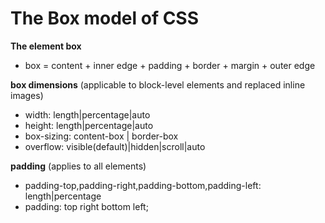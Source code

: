 # The Box model of CSS

**The element box**
- box = content  + inner edge + padding + border + margin  + outer edge

**box dimensions** (applicable to block-level elements and replaced inline images)
- width: length|percentage|auto 
- height: length|percentage|auto
- box-sizing: content-box | border-box
- overflow: visible(default)|hidden|scroll|auto 

**padding** (applies to all elements)
- padding-top,padding-right,padding-bottom,padding-left: length|percentage
- padding: top right bottom left;